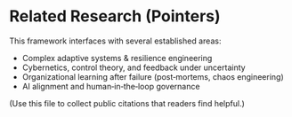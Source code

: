 # Related Research (Pointers)

This framework interfaces with several established areas:
- Complex adaptive systems & resilience engineering
- Cybernetics, control theory, and feedback under uncertainty
- Organizational learning after failure (post‑mortems, chaos engineering)
- AI alignment and human‑in‑the‑loop governance

(Use this file to collect public citations that readers find helpful.)